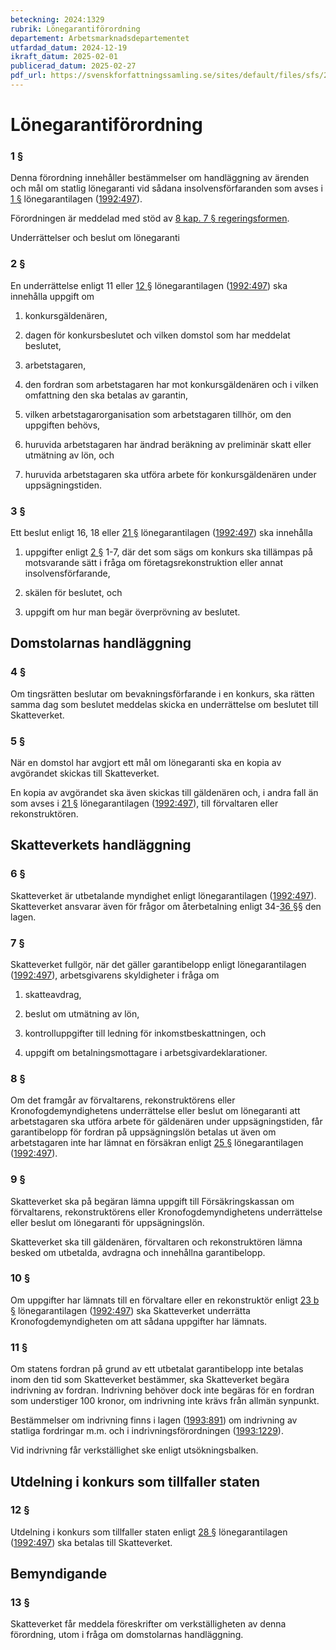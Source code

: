 ```yaml
---
beteckning: 2024:1329
rubrik: Lönegarantiförordning
departement: Arbetsmarknadsdepartementet
utfardad_datum: 2024-12-19
ikraft_datum: 2025-02-01
publicerad_datum: 2025-02-27
pdf_url: https://svenskforfattningssamling.se/sites/default/files/sfs/2024-12/SFS2024-1329.pdf
---
```


# Lönegarantiförordning

### 1 §

Denna förordning innehåller bestämmelser om handläggning av ärenden och mål om statlig lönegaranti vid sådana insolvensförfaranden som avses i [1 §](#1) lönegarantilagen ([1992:497](https://selex.se/eli/sfs/1992/497)).

Förordningen är meddelad med stöd av [8 kap. 7 § regeringsformen](https://selex.se/eli/sfs/1974/152#kap8.7).

Underrättelser och beslut om lönegaranti

### 2 §

En underrättelse enligt 11 eller [12 §](#12) lönegarantilagen ([1992:497](https://selex.se/eli/sfs/1992/497)) ska innehålla uppgift om

1. konkursgäldenären,

2. dagen för konkursbeslutet och vilken domstol som har meddelat beslutet,

3. arbetstagaren,

4. den fordran som arbetstagaren har mot konkursgäldenären och i vilken omfattning den ska betalas av garantin,

5. vilken arbetstagarorganisation som arbetstagaren tillhör, om den uppgiften behövs,

6. huruvida arbetstagaren har ändrad beräkning av preliminär skatt eller utmätning av lön, och

7. huruvida arbetstagaren ska utföra arbete för konkursgäldenären under uppsägningstiden.

### 3 §

Ett beslut enligt 16, 18 eller [21 §](#21) lönegarantilagen ([1992:497](https://selex.se/eli/sfs/1992/497)) ska innehålla

1. uppgifter enligt [2 §](#2) 1-7, där det som sägs om konkurs ska tillämpas på motsvarande sätt i fråga om företagsrekonstruktion eller annat insolvensförfarande,

2. skälen för beslutet, och

3. uppgift om hur man begär överprövning av beslutet.

## Domstolarnas handläggning

### 4 §

Om tingsrätten beslutar om bevakningsförfarande i en konkurs, ska rätten samma dag som beslutet meddelas skicka en underrättelse om beslutet till Skatteverket.

### 5 §

När en domstol har avgjort ett mål om lönegaranti ska en kopia av avgörandet skickas till Skatteverket.

En kopia av avgörandet ska även skickas till gäldenären och, i andra fall än som avses i [21 §](#21) lönegarantilagen ([1992:497](https://selex.se/eli/sfs/1992/497)), till förvaltaren eller rekonstruktören.

## Skatteverkets handläggning

### 6 §

Skatteverket är utbetalande myndighet enligt lönegarantilagen ([1992:497](https://selex.se/eli/sfs/1992/497)). Skatteverket ansvarar även för frågor om återbetalning enligt 34-[36 §](#36)§ den lagen.

### 7 §

Skatteverket fullgör, när det gäller garantibelopp enligt lönegarantilagen ([1992:497](https://selex.se/eli/sfs/1992/497)), arbetsgivarens skyldigheter i fråga om

1. skatteavdrag,

2. beslut om utmätning av lön,

3. kontrolluppgifter till ledning för inkomstbeskattningen, och

4. uppgift om betalningsmottagare i arbetsgivardeklarationer.

### 8 §

Om det framgår av förvaltarens, rekonstruktörens eller Kronofogdemyndighetens underrättelse eller beslut om lönegaranti att arbetstagaren ska utföra arbete för gäldenären under uppsägningstiden, får garantibelopp för fordran på uppsägningslön betalas ut även om arbetstagaren inte har lämnat en försäkran enligt [25 §](#25) lönegarantilagen ([1992:497](https://selex.se/eli/sfs/1992/497)).

### 9 §

Skatteverket ska på begäran lämna uppgift till Försäkringskassan om förvaltarens, rekonstruktörens eller Kronofogdemyndighetens underrättelse eller beslut om lönegaranti för uppsägningslön.

Skatteverket ska till gäldenären, förvaltaren och rekonstruktören lämna besked om utbetalda, avdragna och innehållna garantibelopp.

### 10 §

Om uppgifter har lämnats till en förvaltare eller en rekonstruktör enligt [23 b §](#23b) lönegarantilagen ([1992:497](https://selex.se/eli/sfs/1992/497)) ska Skatteverket underrätta Kronofogdemyndigheten om att sådana uppgifter har lämnats.

### 11 §

Om statens fordran på grund av ett utbetalat garantibelopp inte betalas inom den tid som Skatteverket bestämmer, ska Skatteverket begära indrivning av fordran. Indrivning behöver dock inte begäras för en fordran som understiger 100 kronor, om indrivning inte krävs från allmän synpunkt.

Bestämmelser om indrivning finns i lagen ([1993:891](https://selex.se/eli/sfs/1993/891)) om indrivning av statliga fordringar m.m. och i indrivningsförordningen ([1993:1229](https://selex.se/eli/sfs/1993/1229)).

Vid indrivning får verkställighet ske enligt utsökningsbalken.

## Utdelning i konkurs som tillfaller staten

### 12 §

Utdelning i konkurs som tillfaller staten enligt [28 §](#28) lönegarantilagen ([1992:497](https://selex.se/eli/sfs/1992/497)) ska betalas till Skatteverket.

## Bemyndigande

### 13 §

Skatteverket får meddela föreskrifter om verkställigheten av denna förordning, utom i fråga om domstolarnas handläggning.